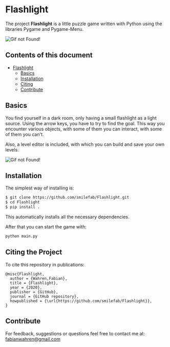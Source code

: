 # Flashlight

The project **Flashlight** is a little puzzle game written with Python using the libraries Pygame and Pygame-Menu.

![Gif not Found!](https://github.com/smilefab/Flashlight/blob/master/assets/gifs/game_small.gif)

## Contents of this document
 - [Flashlight](#Flashlight)
    - [Basics](#basics)
    - [Installation](#installation)
    - [Citing](#citing-the-project)
    - [Contribute](#contribute)

## Basics
You find yourself in a dark room, only having a small flashlight as a light source. Using the arrow keys, you have to try to find the goal. This way you encounter various objects, with some of them you can interact, with some of them you can't.

Also, a level editor is included, with which you can build and save your own levels.

![Gif not Found!](https://github.com/smilefab/Flashlight/blob/master/assets/gifs/editor.gif)

## Installation
The simplest way of installing is:
```sh
$ git clone https://github.com/smilefab/Flashlight.git
$ cd Flashlight
$ pip install .
```
This automatically installs all the necessary dependencies.

After that you can start the game with:
```sh
python main.py
```

## Citing the Project
To cite this repository in publications:

```
@misc{Flashlight,
  author = {Wahren,Fabian},
  title = {Flashlight},
  year = {2020},
  publisher = {GitHub},
  journal = {GitHub repository},
  howpublished = {\url{https://github.com/smilefab/Flashlight}},
}
```

## Contribute

For feedback, suggestions or questions feel free to contact me at: fabianwahren@gmail.com

[//]: #
 [open]: <https://github.com/openai/gym>
 [stable]: <https://github.com/hill-a/stable-baselines>